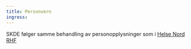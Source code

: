 ```yaml
---
title: Personvern
ingress:
---
```


SKDE følger samme behandling av personopplysninger som i <a href="https://helse-nord.no/om-nettstedet/personvern"> Helse Nord RHF</a>
